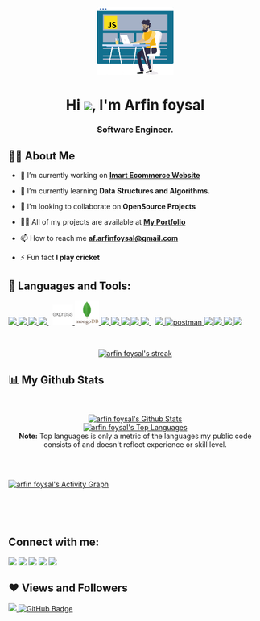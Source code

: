 <p align="center">
<a href="#"><img width="30%"  height="auto" src="./profile%20svg.png" height="175px"/></a></P>

<h1 align="center">Hi <img src="https://raw.githubusercontent.com/MartinHeinz/MartinHeinz/master/wave.gif" width="30px">, I'm Arfin foysal</h1>
<h3 align="center">Software Engineer.</h3>


## 🙋‍♂️ About Me

- 🔭 I’m currently working on **[Imart Ecommerce Website](https://github.com/arfin-foysal/Imart-ecommerce-website)**

- 🌱 I’m currently learning **Data Structures and Algorithms.**

- 👯 I’m looking to collaborate on **OpenSource Projects**

- 👨‍💻 All of my projects are available at **[My Portfolio](https://arfinfoysal.com)**

- 📫 How to reach me **af.arfinfoysal@gmail.com**

- ⚡ Fun fact **I play cricket**

## 🚀 Languages and Tools:

<p align="left"> 
    <a href="https://www.javascript.com/" target="_blank"> <img src="https://img.icons8.com/color/48/000000/javascript.png"/> </a>
    <a href="https://reactjs.org/" target="_blank"> <img src="https://img.icons8.com/color/48/000000/react-native.png"/> </a>
    <a href="https://redux.js.org" target="_blank"> <img src="https://img.icons8.com/color/48/000000/redux.png"/> </a>
     <a style="padding-right:8px;" href="https://nodejs.org" target="_blank"> <img src="https://img.icons8.com/color/48/000000/nodejs.png"/> </a> 
     <a href="https://expressjs.com" target="_blank"> <img src="https://raw.githubusercontent.com/devicons/devicon/master/icons/express/express-original-wordmark.svg" alt="express" width="40" height="40"/> </a> 
      <a href="https://www.mongodb.com/" target="_blank"> <img src="https://raw.githubusercontent.com/devicons/devicon/master/icons/mongodb/mongodb-original-wordmark.svg" alt="mongodb" width="48" height="48"/> </a> 
    <a href="https://www.w3.org/html/" target="_blank"> <img src="https://img.icons8.com/color/48/000000/html-5.png"/> </a> 
    <a href="https://www.w3schools.com/css/" target="_blank"> <img src="https://img.icons8.com/color/48/000000/css3.png"/> </a> 
    <a href="https://getbootstrap.com" target="_blank"> <img src="https://img.icons8.com/color/48/000000/bootstrap.png"/> </a> 
    <a href="https://www.python.org" target="_blank"> <img src="https://img.icons8.com/color/48/000000/python.png"/> </a> 
    <a style="padding-right:8px;" href="https://www.mysql.com/" target="_blank"> <img src="https://img.icons8.com/fluent/50/000000/mysql-logo.png"/> </a>
    <a href="https://firebase.google.com/" target="_blank"> <img src="https://img.icons8.com/color/48/000000/firebase.png"/> </a> 
    <a href="https://postman.com" target="_blank"> <img src="https://www.vectorlogo.zone/logos/getpostman/getpostman-icon.svg" alt="postman" width="45" height="45"/> </a>   
    <a href="https://git-scm.com/" target="_blank"> <img src="https://img.icons8.com/color/48/000000/git.png"/> </a> 
    <a href="https://npmjs.com/" target="_blank"> <img src="https://img.icons8.com/color/48/000000/npm.png"/> </a> 
    <a href="https://webpack.js.org/" target="_blank"> <img src="https://img.icons8.com/color/48/000000/webpack.png"/> </a> 
    <a href="https://code.visualstudio.com/" target="_blank"> <img src="https://img.icons8.com/color/48/000000/visual-studio-code-2019.png"/></a> 
    
    
</p>

<br/>


<p align="center">
    <a href="https://github.com/arfin-foysal/github-readme-streak-stats">
        <img title="🔥 Get streak stats for your profile at git.io/streak-stats" alt="arfin foysal's streak" src="https://github-readme-streak-stats.herokuapp.com/?user=arfin-foysal&theme=black-ice&hide_border=true&stroke=0000&background=060A0CD0"/>
    </a>
</p>

## 📊 My Github Stats

  <br/>
    <p align="center">
    <a href="https://github.com/arfin-foysal/github-readme-stats"><img alt="arfin foysal's Github Stats" src="https://github-readme-stats.vercel.app/api?username=arfin-foysal&show_icons=true&count_private=true&theme=react&hide_border=true&bg_color=0D1117" /></a>
    <br>
  <a href="https://github.com/arfin-foysal/github-readme-stats"><img alt="arfin foysal's Top Languages" src="https://github-readme-stats.vercel.app/api/top-langs/?username=arfin-foysal&langs_count=8&count_private=true&layout=compact&theme=react&hide_border=true&bg_color=0D1117" /></a>
  <br/>
  <b>Note:</b> Top languages is only a metric of the languages my public code consists of and doesn't reflect experience or skill level.</P>


<br/>
<br/>

<a href="https://github.com/arfin-foysal/github-readme-activity-graph"><img alt="arfin foysal's Activity Graph" src="https://activity-graph.herokuapp.com/graph?username=arfin-foysal&bg_color=0D1117&color=5BCDEC&line=5BCDEC&point=FFFFFF&hide_border=true" /></a>

<br/>
<br/>
<!--  -->


<!--  -->
<br/>

## Connect with me:
<p align="left">

<a href = "https://www.linkedin.com/in/arfinfoysal/"><img src="https://img.icons8.com/fluent/48/000000/linkedin.png"/></a>
<a href = "https://twitter.com/arfinfoysalbd"><img src="https://img.icons8.com/fluent/48/000000/twitter.png"/></a>
<a href = "https://www.instagram.com/arfinfoysalbd/"><img src="https://img.icons8.com/fluent/48/000000/instagram-new.png"/></a>
<a href = "https://www.facebook.com/arfinfoysalbd"><img src="https://img.icons8.com/color/48/000000/facebook.png"/></a>
<a href = "https://stackoverflow.com/users/14008024/arfin-foysal"><img src="https://img.icons8.com/color/48/000000/stackoverflow.png"/></a>

</p>

## ❤ Views and Followers
<a href="https://github.com/Meghna-DAS/github-profile-views-counter">
    <img src="https://komarev.com/ghpvc/?username=arfin-foysal">
</a>
<a href="https://github.com/arfin-foysal?tab=followers"><img src="https://img.shields.io/github/followers/arfin-foysal?label=Followers&style=social" alt="GitHub Badge"></a>
